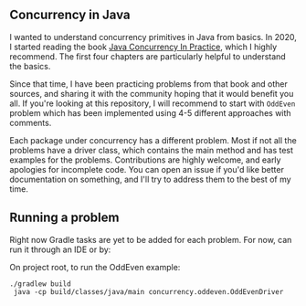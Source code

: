## Concurrency in Java

I wanted to understand concurrency primitives in Java from basics. In 2020, I started reading
the book [Java Concurrency In Practice](https://jcip.net/), which I highly recommend. The first four chapters
are particularly helpful to understand the basics.

Since that time, I have been practicing problems from that book and other sources, and sharing it with the
community hoping that it would benefit you all. If you're looking at this repository, I will recommend to 
start with `OddEven` problem which has been implemented using 4-5 different approaches with comments.

Each package under concurrency has a different problem. Most if not all the problems have a driver class, which
contains the main method and has test examples for the problems. Contributions are highly welcome, and early apologies
for incomplete code. You can open an issue if you'd like better documentation on something, and I'll try to address them
to the best of my time.

## Running a problem

Right now Gradle tasks are yet to be added for each problem. For now, can run it through an IDE or by:

On project root, to run the OddEven example:

```
./gradlew build
 java -cp build/classes/java/main concurrency.oddeven.OddEvenDriver
```


